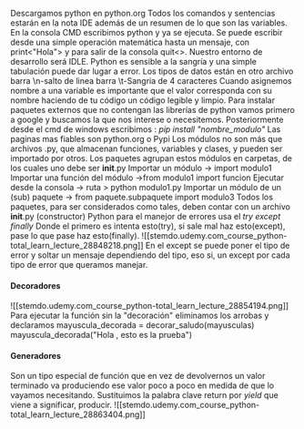 Descargamos python en python.org
Todos los comandos y sentencias estarán en la nota IDE además de un resumen de lo que son las variables.
En la consola CMD escribimos python y ya se ejecuta.
Se puede escribir desde una simple operación matemática hasta un mensaje, con print<"Hola"> y para salir de la consola quit<>.
Nuestro entorno de desarrollo será IDLE.
Python es sensible a la sangría y una simple tabulación puede dar lugar a error.
Los tipos de datos están en otro archivo
barra \n-salto de linea
barra \t-Sangria de 4 caracteres
Cuando asignemos nombre a una variable es importante que el valor corresponda con su nombre haciendo de tu código un código legible y limpio.
Para instalar paquetes externos que no contengan las librerías de python vamos primero a google y buscamos la que nos interese o necesitemos.
Posteriormente desde el cmd de windows escribimos :
*pip install "nombre_modulo"*
Las paginas mas fiables son python.org o Pypi
Los módulos no son más que archivos .py, que almacenan funciones, variables y clases, y pueden ser importado por otros. Los paquetes agrupan estos módulos en carpetas, de los cuales uno debe ser __init__.py
Importar un módulo -> import modulo1
Importar una función del módulo ->from modulo1 import funcion
Ejecutar desde la consola -> ruta > python modulo1.py Importar un módulo de un (sub) paquete -> 
from paquete.subpaquete import modulo3
Todos los paquetes, para ser considerados como tales, deben contar con un archivo __init__.py (constructor)
Python para el manejor de errores usa el *try except finally*
Donde el primero es intenta esto(try), si sale mal haz esto(except), pase lo que pase haz esto(finally).
![[stemdo.udemy.com_course_python-total_learn_lecture_28848218.png]]
En el except se puede poner el tipo de error y soltar un mensaje dependiendo del tipo, eso si, un except por cada tipo de error que queramos manejar.

#### Decoradores
![[stemdo.udemy.com_course_python-total_learn_lecture_28854194.png]]
Para ejecutar la función sin la "decoración" eliminamos los arrobas y declaramos
mayuscula_decorada  = decorar_saludo(mayusculas)
mayuscula_decorada("Hola , esto es la prueba")

#### Generadores 
Son un tipo especial de función que en vez de devolvernos un valor terminado va produciendo ese valor poco a poco en medida de que lo vayamos necesitando.
Sustituimos la palabra clave return por *yield* que viene a significar, producir.
![[stemdo.udemy.com_course_python-total_learn_lecture_28863404.png]]
